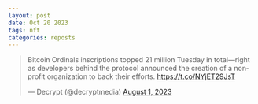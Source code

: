 ```yaml
---
layout: post
date: Oct 20 2023
tags: nft
categories: reposts
---
```


<blockquote class="twitter-tweet"><p lang="en" dir="ltr">Bitcoin Ordinals inscriptions topped 21 million Tuesday in total—right as developers behind the protocol announced the creation of a nonprofit organization to back their efforts. <a href="https://t.co/NYjET29JsT">https://t.co/NYjET29JsT</a></p>&mdash; Decrypt (@decryptmedia) <a href="https://twitter.com/decryptmedia/status/1686468125548519428?ref_src=twsrc%5Etfw">August 1, 2023</a></blockquote> <script async src="https://platform.twitter.com/widgets.js" charset="utf-8"></script>
